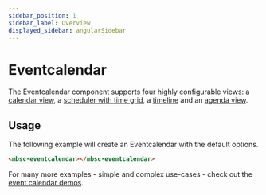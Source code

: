 ```yaml
---
sidebar_position: 1
sidebar_label: Overview
displayed_sidebar: angularSidebar
---
```


# Eventcalendar

The Eventcalendar component supports four highly configurable views: a [calendar view](/angular/eventcalendar/calendar), a [scheduler with time grid](/angular/eventcalendar/scheduler), a [timeline](/angular/eventcalendar/timeline) and an [agenda view](/angular/eventcalendar/agenda).

## Usage

The following example will create an Eventcalendar with the default options.

```html
<mbsc-eventcalendar></mbsc-eventcalendar>
```

For many more examples - simple and complex use-cases - check out the [event calendar demos](https://demo.mobiscroll.com/eventcalendar).